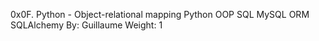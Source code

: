 0x0F. Python - Object-relational mapping
Python
OOP
SQL
MySQL
ORM
SQLAlchemy
 By: Guillaume
 Weight: 1